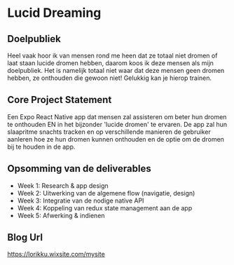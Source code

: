 # Lucid Dreaming

## Doelpubliek

Heel vaak hoor ik van mensen rond me heen dat ze totaal niet dromen of laat staan lucide dromen hebben, daarom koos ik deze mensen als mijn doelpubliek.
Het is namelijk totaal niet waar dat deze mensen geen dromen hebben, ze onthouden die gewoon niet! Gelukkig kan je hierop trainen.

## Core Project Statement

Een Expo React Native app dat mensen zal assisteren om beter hun dromen te onthouden EN in het bijzonder 'lucide dromen' te ervaren. De app zal hun slaapritme snachts tracken en op verschillende manieren de gebruiker aanleren hoe ze hun dromen kunnen onthouden en de optie om de dromen bij te houden in de app.

## Opsomming van de deliverables

- Week 1: Research & app design
- Week 2: Uitwerking van de algemene flow (navigatie, design)
- Week 3: Integratie van de nodige native API
- Week 4: Koppeling van redux state management aan de app
- Week 5: Afwerking & indienen

## Blog Url

https://lorikku.wixsite.com/mysite
